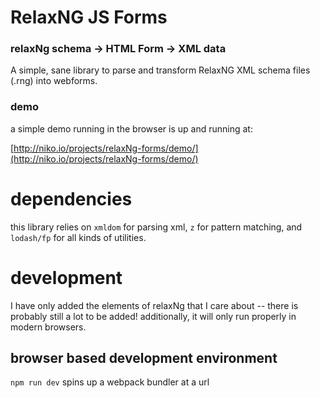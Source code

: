 # RelaxNG JS Forms

### relaxNg schema -> HTML Form -> XML data

A simple, sane library to parse and transform RelaxNG XML schema files (.rng) into webforms.

### demo

a simple demo running in the browser is up and running at:

[http://niko.io/projects/relaxNg-forms/demo/](http://niko.io/projects/relaxNg-forms/demo/)

# dependencies

this library relies on `xmldom` for parsing xml, `z` for pattern matching, and `lodash/fp` for all kinds of utilities.

# development

I have only added the elements of relaxNg that I care about -- there is probably still a lot to be added!
additionally, it will only run properly in modern browsers.
## browser based development environment

`npm run dev`
 spins up a webpack bundler at a url

